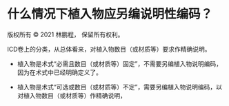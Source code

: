 # 什么情况下植入物应另编说明性编码？

版权所有 © 2021 林鹏程， 保留所有权利。

ICD卷上的分类，从总体看来，对植入物数目（或材质等）要求作精确说明。

- 植入物是术式“必需且数目（或材质等）固定”，不需要另编植入物说明编码，因为在术式中已经明确定义了。

- 植入物是术式“可选或数目（或材质等）不定”，需要另编植入物说明编码，以对植入物数目（或材质等）作精确说明， 


